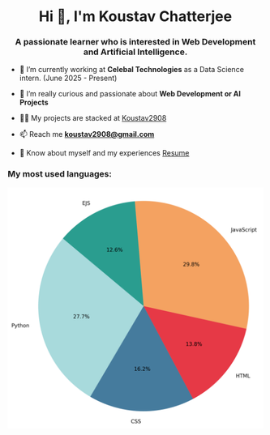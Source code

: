 <h1 align="center">Hi 👋, I'm Koustav Chatterjee</h1>
<h3 align="center">A passionate learner who is interested in Web Development and Artificial Intelligence.</h3>

-   🔭 I’m currently working at **Celebal Technologies** as a Data Science intern. (June 2025 - Present)

-   👯 I’m really curious and passionate about **Web Development or AI Projects**

-   👨‍💻 My projects are stacked at [Koustav2908](https://github.com/Koustav2908?tab=repositories)

-   📫 Reach me **koustav2908@gmail.com**

-   📄 Know about myself and my experiences [Resume](https://drive.google.com/file/d/16mdTdn_Cdpat5sPXSRCabkZwTJfL-am4/view?usp=drivesdk)

<h3 align="left">My most used languages: </h3>

<img align="center" src="github_languages_pie.png" alt="GitHub Languages Pie Chart"/>
